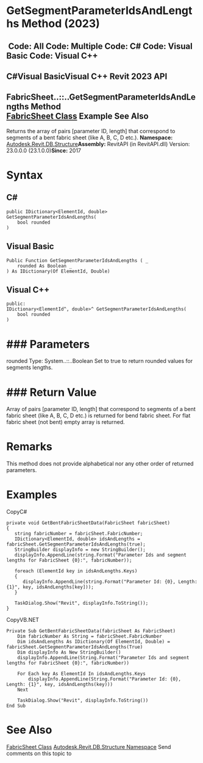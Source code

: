 # GetSegmentParameterIdsAndLengths Method (2023)

﻿
 Code: All Code: Multiple Code: C# Code: Visual Basic Code: Visual C++   
---  
C#Visual BasicVisual C++
Revit 2023 API  
---  
FabricSheet..::..GetSegmentParameterIdsAndLengths Method   
[FabricSheet Class](1f420619-ab30-942a-e5b6-028b7ff3889f.md "FabricSheet Class") Example See Also  
---  
Returns the array of pairs [parameter ID, length] that correspond to segments of a bent fabric sheet (like A, B, C, D etc.). 
**Namespace:** [Autodesk.Revit.DB.Structure](d586b341-f687-9d90-e96d-255806b7d4fc.md "Autodesk.Revit.DB.Structure Namespace")**Assembly:** RevitAPI (in RevitAPI.dll) Version: 23.0.0.0 (23.1.0.0)**Since:** 2017 
# Syntax
C#  
---  
```text
public IDictionary<ElementId, double> GetSegmentParameterIdsAndLengths(
	bool rounded
)
```
  
Visual Basic  
---  
```text
Public Function GetSegmentParameterIdsAndLengths ( _
	rounded As Boolean _
) As IDictionary(Of ElementId, Double)
```
  
Visual C++  
---  
```text
public:
IDictionary<ElementId^, double>^ GetSegmentParameterIdsAndLengths(
	bool rounded
)
```
  
# ### Parameters
rounded
    Type: System..::..Boolean Set to true to return rounded values for segments lengths. 
# ### Return Value
Array of pairs [parameter ID, length] that correspond to segments of a bent fabric sheet (like A, B, C, D etc.) is returned for bend fabric sheet. For flat fabric sheet (not bent) empty array is returned. 
# Remarks
This method does not provide alphabetical nor any other order of returned parameters. 
# Examples
CopyC#
```text
private void GetBentFabricSheetData(FabricSheet fabricSheet)
{
   string fabricNumber = fabricSheet.FabricNumber;
   IDictionary<ElementId, double> idsAndLengths = fabricSheet.GetSegmentParameterIdsAndLengths(true);
   StringBuilder displayInfo = new StringBuilder();
   displayInfo.AppendLine(string.Format("Parameter Ids and segment lengths for FabricSheet {0}:", fabricNumber));

   foreach (ElementId key in idsAndLengths.Keys)
   {
      displayInfo.AppendLine(string.Format("Parameter Id: {0}, Length: {1}", key, idsAndLengths[key]));
   }

   TaskDialog.Show("Revit", displayInfo.ToString());
}
```

CopyVB.NET
```text
Private Sub GetBentFabricSheetData(fabricSheet As FabricSheet)
    Dim fabricNumber As String = fabricSheet.FabricNumber
    Dim idsAndLengths As IDictionary(Of ElementId, Double) = fabricSheet.GetSegmentParameterIdsAndLengths(True)
    Dim displayInfo As New StringBuilder()
    displayInfo.AppendLine(String.Format("Parameter Ids and segment lengths for FabricSheet {0}:", fabricNumber))

    For Each key As ElementId In idsAndLengths.Keys
        displayInfo.AppendLine(String.Format("Parameter Id: {0}, Length: {1}", key, idsAndLengths(key)))
    Next

    TaskDialog.Show("Revit", displayInfo.ToString())
End Sub
```

# See Also
[FabricSheet Class](1f420619-ab30-942a-e5b6-028b7ff3889f.md "FabricSheet Class")
[Autodesk.Revit.DB.Structure Namespace](d586b341-f687-9d90-e96d-255806b7d4fc.md "Autodesk.Revit.DB.Structure Namespace")
Send comments on this topic to 